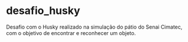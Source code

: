 # desafio_husky
Desafio com o Husky realizado na simulação do pátio do Senai Cimatec, com o objetivo de encontrar e reconhecer um objeto. 
